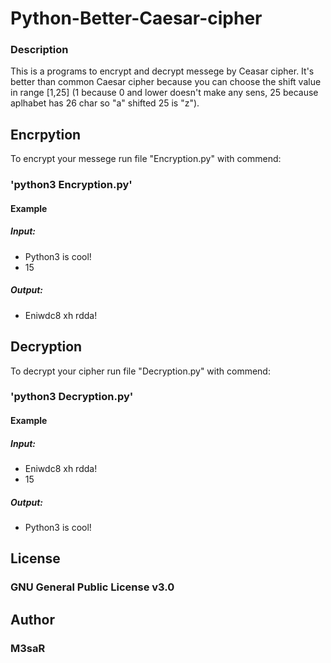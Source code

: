 # Python-Better-Caesar-cipher

### Description
This is a programs to encrypt and decrypt messege by Ceasar cipher. It's better than common Caesar cipher because you can choose the shift value in range [1,25] (1 because 0 and lower doesn't make any sens, 25 because aplhabet has 26 char so "a" shifted 25 is "z").
## Encrpytion
To encrypt your messege run file "Encryption.py" with commend:
### 'python3 Encryption.py'
#### Example
##### Input:
* Python3 is cool!
* 15
##### Output:
* Eniwdc8 xh rdda!

## Decryption 
To decrypt your cipher run file "Decryption.py" with commend:
### 'python3 Decryption.py'
#### Example
##### Input:
* Eniwdc8 xh rdda!
* 15
##### Output:
* Python3 is cool!
## License
### GNU General Public License v3.0

## Author 
### M3saR
